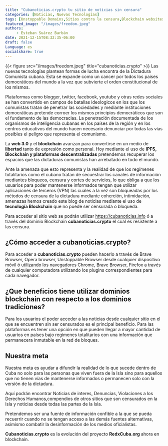 ```yaml
---
title: "Cubanoticias.crypto tu sitio de noticias sin censura"
categories: [Noticias, Nuevas Tecnologías]
tags: [Unstoppable Domains,Sitios contra la censura,Blockchain websites, web 3.0, Cuba, Libertad de Expresión]
featured_image: "/images/freedom.jpeg"
authors: 
     - Esteban Suárez Barbán
date: 2021-12-15T08:32:35-06:00
draft: false
Language: es
socialshare: true
---
```

{{< figure src="/images/freedom.jpeg" title="cubanoticias.crypto" >}}
Las nuevas tecnologías plantean formas de lucha encontra de la Dictadura Comunista cubana. Esta se expande como un cancer por todos los paises democráticos del mundo a la vez que subvierte el orden constitucional de los mismos.

Plataformas como blogger, twitter, facebook, youtube y otras redes sociales se han convertido en campos de batallas ideologicos en los que los comunistas tratan de penetrar las sociedades y mediante instituciones democráticas pretende corroer los mismos principios democráticos que son el fundamento de las democracias. La penetración documentada de los organismos de inteligencia cubanas en los países de la región y en los centros educativos del mundo hacen necesario denunciar por todas las vías posibles el peligro que representa el comunismo. 

La **web 3.0** y el **blockchain** avanzan para convertirse en un medio de **libertad** tanto de expresión como personal. Hoy mediante el uso de **IPFS, Blockchain y plataformas descentralizadas** pretendemos recuperar los espacios que las dictaduras comunistas han arrebatado en todo el mundo. 

Ante la amenaza que esto representa y la realidad de que los regímenes totalitarios como el cubano tratan de secuestrar los canales de información mediantes bloqueos, censura y cortes de servicios, lo que obliga a que los usuarios para poder mantenerse informados tengan que utilizar aplicaciones de terceros (VPN) las  cuales a la vez son bloqueadas por los métodos de censura de la dictadura mediante coherción, intimidación, amenazas hemos creado este blog de noticias mediante el uso de **tecnología Blockchain** que no puede ser censurada o bloqueda.

Para acceder al sitio web se podrán utilizar https://cubanoticias.info ó a través del dominio Blockchain **cubanoticias.crypto** el cual es resistente a las censura. 

## ¿Cómo acceder a cubanoticias.crypto?

Para acceder a **cubanoticias.crypto** pueden hacerlo a través de Brave Browser, Opera browser, Unstoppable Browser desde cualquier dispositivo móvil ó utilizando los navegadores Chrome, Brave Browser, Firefox a través de cualquier computadora utilizando los plugins correspondientes para cada navegador. 

## ¿Que beneficios tiene utilizar dominios blockchain con respecto a los dominios tradiciones?

Para los usuarios el poder acceder a las noticias desde cualquier sitio en el que se encuentren sin ser censurados es el principal beneficio. Para las plataformas es tener una opción en que pueden llegar a mayor cantidad de usuarios en países bajo regímenes totalitarios con una información que permanecera inmutable en la red de bloques.

## Nuestra meta

Nuestra meta es ayudar a difundir la realidad de lo que sucede dentro de Cuba no solo para las personas que viven fuera de la Isla sino para aquellos que no tienen vías de mantenerse informados o permanecen solo con la versión de la dictadura. 

Aquí podrán encontrar Noticias de interes, Denuncias, Violaciones a los Derechos Humanos,compendios de otros sitios que son censurados en la Isla y noticias desde todas las partes de la Isla. 

Pretendemos ser una fuente de información confible a la que se pueda recuerrir cuando no se tengan acceso a las demás fuentes alternativas, asímismo combatir la desinformación de los medios oficialistas. 

**Cubanoticias.crypto** es la evolución del proyecto **RedxCuba.org** ahora en blockchain. 

